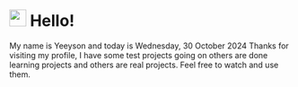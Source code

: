  <h1>
    <img src="https://emojis.slackmojis.com/emojis/images/1643510097/45343/hi.gif?1643510097" width="30"/> 
    Hello!
 </h1>
 <p>
    My name is Yeeyson and today is Wednesday, 30 October 2024
    Thanks for visiting my profile, I have some test projects going on others are done learning projects and others are real projects.
    Feel free to watch and use them.
 </p>